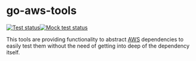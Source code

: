# go-aws-tools

[![Test status](https://github.com/nextunit-io/go-aws-tools/actions/workflows/test.yml/badge.svg?branch=main)](https://github.com/nextunit-io/go-aws-tools/actions/workflows/test.yml)[![Mock test status](https://github.com/nextunit-io/go-aws-tools/actions/workflows/test_mock.yml/badge.svg?branch=main)](https://github.com/nextunit-io/go-aws-tools/actions/workflows/test_mock.yml)

This tools are providing functionality to abstract [AWS](https://github.com/aws/aws-sdk-go-v2/) dependencies to easily test them without the need of getting into deep of the dependency itself.